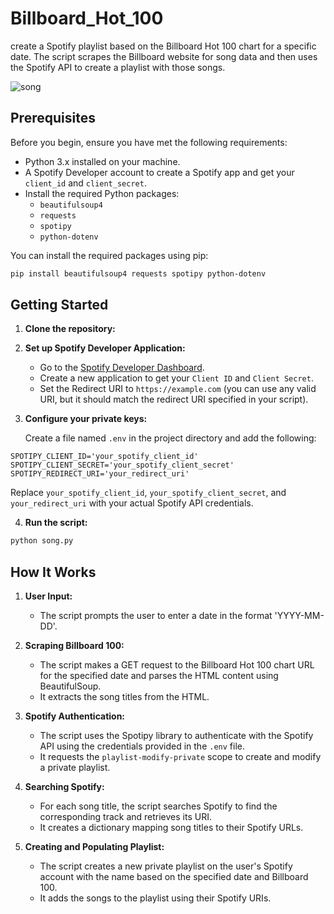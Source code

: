 # Billboard_Hot_100
 create a Spotify playlist based on the Billboard Hot 100 chart for a specific date. The script scrapes the Billboard website for song data and then uses the Spotify API to create a playlist with those songs.
 
![song](https://github.com/user-attachments/assets/c2e29748-3df5-4df0-8033-03b23d825149)


## Prerequisites

Before you begin, ensure you have met the following requirements:

- Python 3.x installed on your machine.
- A Spotify Developer account to create a Spotify app and get your `client_id` and `client_secret`.
- Install the required Python packages:
  - `beautifulsoup4`
  - `requests`
  - `spotipy`
  - `python-dotenv`

You can install the required packages using pip:

```bash
pip install beautifulsoup4 requests spotipy python-dotenv
```

## Getting Started

1. **Clone the repository:**


2. **Set up Spotify Developer Application:**

   - Go to the [Spotify Developer Dashboard](https://developer.spotify.com/dashboard/applications).
   - Create a new application to get your `Client ID` and `Client Secret`.
   - Set the Redirect URI to `https://example.com` (you can use any valid URI, but it should match the redirect URI specified in your script).

3. **Configure your private keys:**

   Create a file named `.env` in the project directory and add the following:

```env
SPOTIPY_CLIENT_ID='your_spotify_client_id'
SPOTIPY_CLIENT_SECRET='your_spotify_client_secret'
SPOTIPY_REDIRECT_URI='your_redirect_uri'
```

Replace `your_spotify_client_id`, `your_spotify_client_secret`, and `your_redirect_uri` with your actual Spotify API credentials.

4. **Run the script:**

```bash
python song.py
```

## How It Works

1. **User Input:**
   - The script prompts the user to enter a date in the format 'YYYY-MM-DD'.
   
2. **Scraping Billboard 100:**
   - The script makes a GET request to the Billboard Hot 100 chart URL for the specified date and parses the HTML content using BeautifulSoup.
   - It extracts the song titles from the HTML.

3. **Spotify Authentication:**
   - The script uses the Spotipy library to authenticate with the Spotify API using the credentials provided in the `.env` file.
   - It requests the `playlist-modify-private` scope to create and modify a private playlist.

4. **Searching Spotify:**
   - For each song title, the script searches Spotify to find the corresponding track and retrieves its URI.
   - It creates a dictionary mapping song titles to their Spotify URLs.

5. **Creating and Populating Playlist:**
   - The script creates a new private playlist on the user's Spotify account with the name based on the specified date and Billboard 100.
   - It adds the songs to the playlist using their Spotify URIs.
